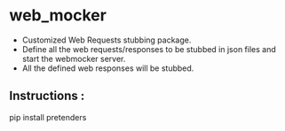 # web_mocker

<ul><li>Customized Web Requests stubbing package. 
<li>Define all the web requests/responses to be stubbed in json files and start the webmocker server.
<li>All the defined web responses will be stubbed.</ul>

<h2>Instructions :</h2>

pip install pretenders
